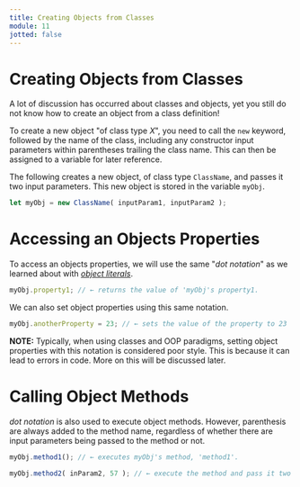 ```yaml
---
title: Creating Objects from Classes
module: 11
jotted: false
---
```


# Creating Objects from Classes

A lot of discussion has occurred about classes and objects, yet you still do not know how to create an object from a class definition!

To create a new object "of class type _X_", you need to call the `new` keyword, followed by the name of the class, including any constructor input parameters within parentheses trailing the class name. This can then be assigned to a variable for later reference.

The following creates a new object, of class type `ClassName`, and passes it two input parameters. This new object is stored in the variable `myObj`.

```js
let myObj = new ClassName( inputParam1, inputParam2 );
```

# Accessing an Objects Properties

To access an objects properties, we will use the same "_dot notation_" as we learned about with [_object literals_]({{site.baseurl}}/modules/week-6/js-objects/).

```js
myObj.property1; // ← returns the value of 'myObj's property1.
```

We can also set object properties using this same notation.

```js
myObj.anotherProperty = 23; // ← sets the value of the property to 23
```

**NOTE:** Typically, when using classes and OOP paradigms, setting object properties with this notation is considered poor style. This is because it can lead to errors in code. More on this will be discussed later.

# Calling Object Methods

_dot notation_ is also used to execute object methods. However, parenthesis are always added to the method name, regardless of whether there are input parameters being passed to the method or not.

```js
myObj.method1(); // ← executes myObj's method, 'method1'.

myObj.method2( inParam2, 57 ); // ← execute the method and pass it two input parameter values.
```
